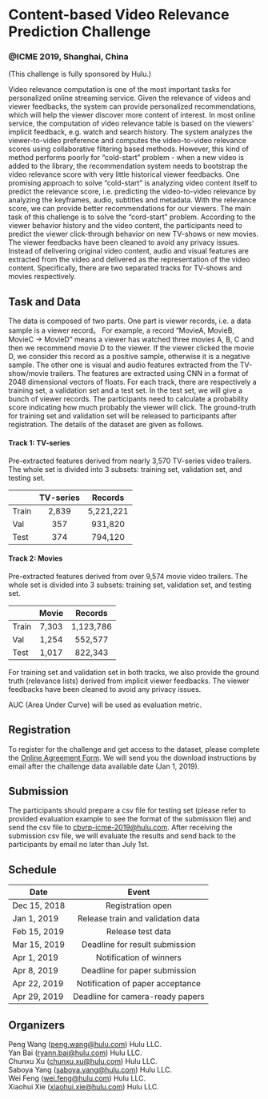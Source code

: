 # Content-based Video Relevance Prediction Challenge
### @ICME 2019, Shanghai, China

(This challenge is fully sponsored by Hulu.)

Video relevance computation is one of the most important tasks for personalized online streaming service. Given the relevance of videos and viewer feedbacks, the system can provide personalized recommendations, which will help the viewer discover more content of interest. In most online service, the computation of video relevance table is based on the viewers' implicit feedback, e.g. watch and search history. The system analyzes the viewer-to-video preference and computes the video-to-video relevance scores using collaborative filtering based methods. However, this kind of method performs poorly for “cold-start” problem - when a new video is added to the library, the recommendation system needs to bootstrap the video relevance score with very little historical viewer feedbacks. One promising approach to solve “cold-start” is analyzing video content itself to predict the relevance score, i.e. predicting the video-to-video relevance by analyzing the keyframes, audio, subtitles and metadata. With the relevance score, we can provide better recommendations for our viewers. The main task of this challenge is to solve the “cord-start” problem. According to the viewer behavior history and the video content, the participants need to predict the viewer click-through behavior on new TV-shows or new movies. The viewer feedbacks have been cleaned to avoid any privacy issues. Instead of delivering original video content, audio and visual features are extracted from the video and delivered as the representation of the video content. Specifically, there are two separated tracks for TV-shows and movies respectively.

## Task and Data

The data is composed of two parts. One part is viewer records, i.e. a data sample is a viewer record。 For example, a record “MovieA, MovieB, MovieC -> MovieD” means a viewer has watched three movies A, B, C and then we recommend movie D to the viewer. If the viewer clicked the movie D, we consider this record as a positive sample, otherwise it is a negative sample. The other one is visual and audio features extracted from the TV-show/movie trailers. The features are extracted using CNN in a format of 2048 dimensional vectors of floats. For each track, there are respectively a training set, a validation set and a test set. In the test set, we will give a bunch of viewer records. The participants need to calculate a probability score indicating how much probably the viewer will click. The ground-truth for training set and validation set will be released to participants after registration. The details of the dataset are given as follows.

#### Track 1: TV-series

Pre-extracted features derived from nearly 3,570 TV-series video trailers. The whole set is divided into 3 subsets: training set, validation set, and testing set.


|           |  TV-series |   Records   |
| --------- |:---------: |:-----------:|
|   Train   |   2,839    |  5,221,221  |
|   Val     |    357     |   931,820   |
|   Test    |    374     |   794,120   |


#### Track 2: Movies

Pre-extracted features derived from over 9,574 movie video trailers. The whole set is divided into 3 subsets: training set, validation set, and testing set.

|           |   Movie   |   Records   |
| --------- |:---------:|:-----------:|
|   Train   |   7,303   |  1,123,786  |
|   Val     |   1,254   |   552,577   |
|   Test    |   1,017   |   822,343   |

For training set and validation set in both tracks, we also provide the ground truth (relevance lists) derived from implicit viewer feedbacks. The viewer feedbacks have been cleaned to avoid any privacy issues.

AUC (Area Under Curve) will be used as evaluation metric.


## Registration

To register for the challenge and get access to the dataset, please complete the [Online Agreement Form](https://freeonlinesurveys.com/s/lDBaYlvA). We will send you the download instructions by email after the challenge data available date (Jan 1, 2019).

## Submission

The participants should prepare a csv file for testing set (please refer to provided evaluation example to see the format of the submission file) and send the csv file to cbvrp-icme-2019@hulu.com. After receiving the submission csv file, we will evaluate the results and send back to the participants by email no later than July 1st.

## Schedule

|        Date       |                  Event               |
| ----------------- |:------------------------------------:|
|   Dec 15, 2018    | Registration open                    |
|   Jan 1, 2019     | Release train and validation data    | 
|   Feb 15, 2019    | Release test data                    |
|   Mar 15, 2019    | Deadline for result submission       |
|   Apr 1, 2019     | Notification of winners              |
|   Apr 8, 2019     | Deadline for paper submission        |
|   Apr 22, 2019    | Notification of paper acceptance     |
|   Apr 29, 2019    | Deadline for camera-ready papers     |


## Organizers

Peng Wang (peng.wang@hulu.com) Hulu LLC.\
Yan Bai (ryann.bai@hulu.com) Hulu LLC.\
Chunxu Xu (chunxu.xu@hulu.com) Hulu LLC.\
Saboya Yang (saboya.yang@hulu.com) Hulu LLC.\
Wei Feng (wei.feng@hulu.com) Hulu LLC.\
Xiaohui Xie (xiaohui.xie@hulu.com) Hulu LLC.
